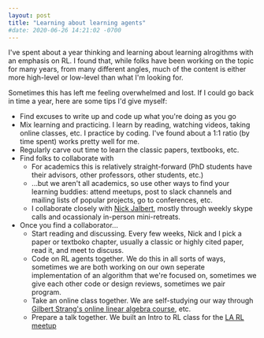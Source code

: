 ```yaml
---
layout: post
title: "Learning about learning agents"
#date: 2020-06-26 14:21:02 -0700
---
```


I've spent about a year thinking and learning about learning alrogithms with an emphasis on RL. I found that, while folks have been working on the topic for many years, from many different angles, much of the content is either more high-level or low-level than what I'm looking for.

Sometimes this has left me feeling overwhelmed and lost. If I could go back in time a year, here are some tips I'd give myself:

* Find excuses to write up and code up what you're doing as you go
* Mix learning and practicing. I learn by reading, watching videos, taking online classes, etc. I practice by coding. I've found about a 1:1 ratio (by time spent) works pretty well for me.
* Regularly carve out time to learn the classic papers, textbooks, etc.
* Find folks to collaborate with
    * For academics this is relatively straight-forward (PhD students have their advisors, other professors, other students, etc.)
    * ...but we aren't all academics, so use other ways to find your learning buddies: attend meetups, post to slack channels and mailing lists of popular projects, go to conferences, etc.
    * I collaborate closely with [Nick Jalbert](https://nickjalbert.github.io/reading), mostly through weekly skype calls and ocassionaly in-person mini-retreats.
* Once you find a collaborator...
    * Start reading and discussing. Every few weeks, Nick and I pick a paper or textboko chapter, usually a classic or highly cited paper, read it, and meet to discuss.
    * Code on RL agents together. We do this in all sorts of ways, sometimes we are both working on our own seperate implementation of an algorithm that we're focused on, sometimes we give each other code or design reviews, sometimes we pair program.
    * Take an online class together. We are self-studying our way through [Gilbert Strang's online linear algebra course](https://ocw.mit.edu/courses/mathematics/18-06sc-linear-algebra-fall-2011/), etc.
    * Prepare a talk together. We built an Intro to RL class for the [LA RL meetup](https://meetup.com/la-deep-rl)
